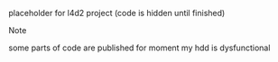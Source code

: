 placeholder for l4d2 project (code is hidden until finished)
> [!NOTE]
> some parts of code are published for moment my hdd is dysfunctional
